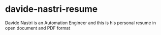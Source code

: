 # davide-nastri-resume
Davide Nastri is an Automation Engineer and this is his personal resume in open document and PDF format
